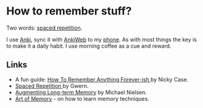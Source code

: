 # How to remember stuff?

Two words: [spaced repetition](https://en.wikipedia.org/wiki/Spaced_repetition).

I use [Anki](https://apps.ankiweb.net/), sync it with [AnkiWeb](https://ankiweb.net/) to my [phone](https://play.google.com/store/apps/details?id=com.ichi2.anki). As with most things the key is to make it a daily habit. I use morning coffee as a cue and reward.

## Links

* A fun guide: [How To Remember Anything Forever-ish ](https://ncase.me/remember/)by Nicky Case.
* [Spaced Repetition ](https://www.gwern.net/Spaced-repetition)by Gwern.
* [Augmenting Long-term Memory](http://augmentingcognition.com/ltm.html) by Michael Nielsen. 
* [Art of Memory](https://artofmemory.com/start/) - on how to learn memory techniques.



